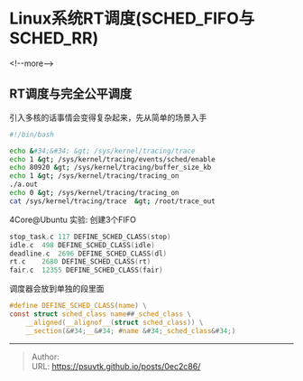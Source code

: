 # Linux系统RT调度(SCHED_FIFO与SCHED_RR)


&lt;!--more--&gt;

## RT调度与完全公平调度


引入多核的话事情会变得复杂起来，先从简单的场景入手

```sh
#!/bin/bash

echo &#34;&#34; &gt; /sys/kernel/tracing/trace 
echo 1 &gt; /sys/kernel/tracing/events/sched/enable
echo 80920 &gt; /sys/kernel/tracing/buffer_size_kb
echo 1 &gt; /sys/kernel/tracing/tracing_on
./a.out
echo 0 &gt; /sys/kernel/tracing/tracing_on
cat /sys/kernel/tracing/trace  &gt; /root/trace_out
```




4Core@Ubuntu
实验: 创建3个FIFO




```c
stop_task.c	117 DEFINE_SCHED_CLASS(stop)
idle.c	498 DEFINE_SCHED_CLASS(idle)
deadline.c	2696 DEFINE_SCHED_CLASS(dl)
rt.c	2680 DEFINE_SCHED_CLASS(rt)
fair.c	12355 DEFINE_SCHED_CLASS(fair)
```


调度器会放到单独的段里面
```c
#define DEFINE_SCHED_CLASS(name) \
const struct sched_class name##_sched_class \
	__aligned(__alignof__(struct sched_class)) \
	__section(&#34;__&#34; #name &#34;_sched_class&#34;)
```

---

> Author:   
> URL: https://psuvtk.github.io/posts/0ec2c86/  

